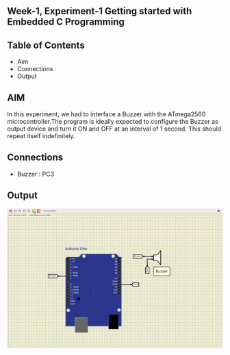 
## Week-1, Experiment-1 Getting started with Embedded C Programming


## Table of Contents
- Aim
- Connections
- Output

## AIM

In this experiment, we had to interface a Buzzer with the ATmega2560 microcontroller.The program is ideally expected to configure the Buzzer as output device and turn it ON and OFF at an interval of 1 second. This should repeat itself indefinitely.
## Connections
- Buzzer : PC3


## Output

![](https://github.com/TejasARathod/MOOC-e-YANTRA/blob/56ac80ab0b5667cf14b59adfeb112357960d06dd/Week1/Exp1/Screenshot%202022-06-02%20202752.png)

![]()

